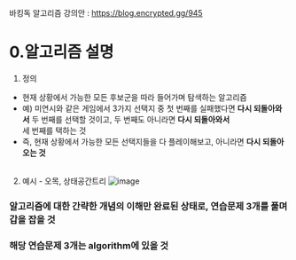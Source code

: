 바킹독 알고리즘 강의안 : https://blog.encrypted.gg/945

0.알고리즘 설명
===
1. 정의
  - 현재 상황에서 가능한 모든 후보군을 따라 들어가며 탐색하는 알고리즘
  - 예) 미연시와 같은 게임에서 3가지 선택지 중 첫 번째를 실패했다면 **다시 되돌아와서** 두 번째를 선택할 것이고, 두 번째도 아니라면 **다시 되돌아와서** </br>
  세 번째를 택하는 것
  - 즉, 현재 상황에서 가능한 모든 선택지들을 다 플레이해보고, 아니라면 **다시 되돌아오는 것**
</br></br>

2. 예시 - 오목, 상태공간트리
![image](https://github.com/minjikimkim2222/study/assets/96869808/29f6e22b-f3bc-4a8f-9be6-6bd5a8e6677a)

### 알고리즘에 대한 간략한 개념의 이해만 완료된 상태로, 연습문제 3개를 풀며 갑을 잡을 것
### 해당 연습문제 3개는 algorithm에 있을 것
